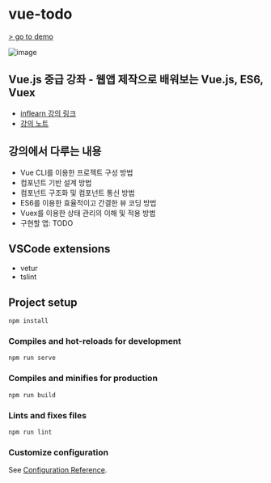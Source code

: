 # vue-todo

[> go to demo](https://daehungwak.github.io/vue-todo/)

![image](https://user-images.githubusercontent.com/12469427/100546068-a3da1000-32a2-11eb-870e-fb5b6c9662f8.png)

## Vue.js 중급 강좌 - 웹앱 제작으로 배워보는 Vue.js, ES6, Vuex

- [inflearn 강의 링크](https://www.inflearn.com/course/vue-pwa-vue-js-%EC%A4%91%EA%B8%89/)
- [강의 노트](./note/)

## 강의에서 다루는 내용

- Vue CLI를 이용한 프로젝트 구성 방법
- 컴포넌트 기반 설계 방법
- 컴포넌트 구조화 및 컴포넌트 통신 방법
- ES6를 이용한 효율적이고 간결한 뷰 코딩 방법
- Vuex를 이용한 상태 관리의 이해 및 적용 방법
- 구현할 앱: TODO

## VSCode extensions

- vetur
- tslint

## Project setup
```
npm install
```

### Compiles and hot-reloads for development
```
npm run serve
```

### Compiles and minifies for production
```
npm run build
```

### Lints and fixes files
```
npm run lint
```

### Customize configuration
See [Configuration Reference](https://cli.vuejs.org/config/).
